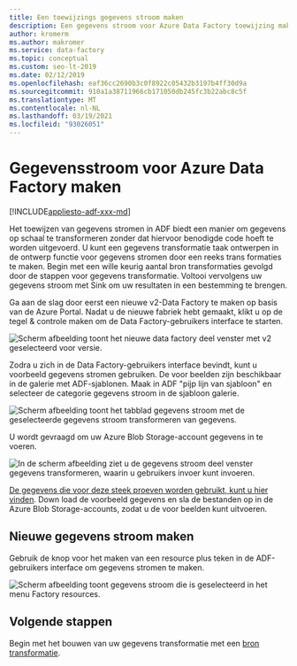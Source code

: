 ```yaml
---
title: Een toewijzings gegevens stroom maken
description: Een gegevens stroom voor Azure Data Factory toewijzing maken
author: kromerm
ms.author: makromer
ms.service: data-factory
ms.topic: conceptual
ms.custom: seo-lt-2019
ms.date: 02/12/2019
ms.openlocfilehash: eaf36cc2690b3c0f8922c05432b3197b4ff30d9a
ms.sourcegitcommit: 910a1a38711966cb171050db245fc3b22abc8c5f
ms.translationtype: MT
ms.contentlocale: nl-NL
ms.lasthandoff: 03/19/2021
ms.locfileid: "93026051"
---
```

# <a name="create-azure-data-factory-data-flow"></a>Gegevensstroom voor Azure Data Factory maken

[!INCLUDE[appliesto-adf-xxx-md](includes/appliesto-adf-xxx-md.md)]

Het toewijzen van gegevens stromen in ADF biedt een manier om gegevens op schaal te transformeren zonder dat hiervoor benodigde code hoeft te worden uitgevoerd. U kunt een gegevens transformatie taak ontwerpen in de ontwerp functie voor gegevens stromen door een reeks trans formaties te maken. Begin met een wille keurig aantal bron transformaties gevolgd door de stappen voor gegevens transformatie. Voltooi vervolgens uw gegevens stroom met Sink om uw resultaten in een bestemming te brengen.

Ga aan de slag door eerst een nieuwe v2-Data Factory te maken op basis van de Azure Portal. Nadat u de nieuwe fabriek hebt gemaakt, klikt u op de tegel & controle maken om de Data Factory-gebruikers interface te starten.

![Scherm afbeelding toont het nieuwe data factory deel venster met v2 geselecteerd voor versie.](media/data-flow/v2portal.png "gegevens stroom maken")

Zodra u zich in de Data Factory-gebruikers interface bevindt, kunt u voorbeeld gegevens stromen gebruiken. De voor beelden zijn beschikbaar in de galerie met ADF-sjablonen. Maak in ADF "pijp lijn van sjabloon" en selecteer de categorie gegevens stroom in de sjabloon galerie.

![Scherm afbeelding toont het tabblad gegevens stroom met de geselecteerde gegevens stroom transformeren van gegevens.](media/data-flow/template.png "gegevens stroom maken")

U wordt gevraagd om uw Azure Blob Storage-account gegevens in te voeren.

![In de scherm afbeelding ziet u de gegevens stroom deel venster gegevens transformeren, waarin u gebruikers invoer kunt invoeren.](media/data-flow/template2.png "gegevens stroom maken 2")

[De gegevens die voor deze steek proeven worden gebruikt, kunt u hier vinden](https://github.com/kromerm/adfdataflowdocs/tree/master/sampledata). Down load de voorbeeld gegevens en sla de bestanden op in de Azure Blob Storage-accounts, zodat u de voor beelden kunt uitvoeren.

## <a name="create-new-data-flow"></a>Nieuwe gegevens stroom maken

Gebruik de knop voor het maken van een resource plus teken in de ADF-gebruikers interface om gegevens stromen te maken.

![Scherm afbeelding toont gegevens stroom die is geselecteerd in het menu Factory resources.](media/data-flow/newresource.png "Nieuwe resource")

## <a name="next-steps"></a>Volgende stappen

Begin met het bouwen van uw gegevens transformatie met een [bron transformatie](data-flow-source.md).
